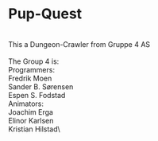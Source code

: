 # Pup-Quest
\
This a Dungeon-Crawler from Gruppe 4 AS\
\
The Group 4 is:\
  Programmers:\
    Fredrik Moen\
    Sander B. Sørensen\
    Espen S. Fodstad\
  Animators:\
    Joachim Erga\
    Elinor Karlsen\
    Kristian Hilstad\
